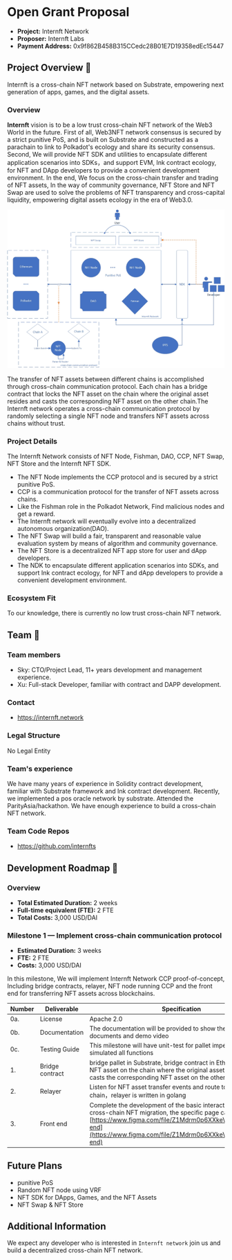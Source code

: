# Open Grant Proposal

* **Project:** Internft Network
* **Proposer:** Internft Labs
* **Payment Address:**  0x9f862B458B315CCedc28B01E7D19358edEc15447

## Project Overview :page_facing_up:

Internft is a cross-chain NFT network based on Substrate, empowering next generation of apps, games, and the digital assets.

### Overview

**Internft** vision is to be a low trust cross-chain NFT network of the Web3 World in the future. First of all, Web3NFT network consensus is secured by a strict punitive PoS, and is built on Substrate and constructed as a parachain to link to Polkadot's ecology and share its security consensus. Second, We will provide NFT SDK and utilities to encapsulate different application scenarios into SDKs，and support EVM, Ink contract ecology, for NFT and DApp developers to provide a convenient development environment. In the end, We focus on the cross-chain transfer and trading of NFT assets, In the way of community governance, NFT Store and NFT Swap are used to solve the problems of NFT transparency and cross-capital liquidity, empowering digital assets ecology in the era of Web3.0.

![img](https://raw.githubusercontent.com/internfts/wiki/master/documentation/assets/img/architecture.jpg)

The transfer of NFT assets between different chains is accomplished through cross-chain communication protocol. Each chain has a bridge contract that locks the NFT asset on the chain where the original asset resides and casts the corresponding NFT asset on the other chain.The Internft network operates a cross-chain communication protocol by randomly selecting a single NFT node and transfers NFT assets across chains without trust.

### Project Details

The Internft Network consists of NFT Node, Fishman, DAO, CCP, NFT Swap, NFT Store and the Internft NFT SDK.

* The NFT Node implements the CCP protocol and is secured by a strict punitive PoS.
* CCP is a communication protocol for the transfer of NFT assets across chains.
* Like the Fishman role in the Polkadot Network, Find malicious nodes and get a reward.
* The Internft network will eventually evolve into a decentralized autonomous organization(DAO).
* The NFT Swap will build a fair, transparent and reasonable value evaluation system by means of algorithm and community governance.
* The NFT Store is a decentralized NFT app store for user and dApp developers.
* The NDK to encapsulate different application scenarios into SDKs, and support Ink contract ecology, for NFT and dApp developers to provide a convenient development environment.

### Ecosystem Fit

To our knowledge, there is currently no low trust cross-chain NFT network.

## Team :busts_in_silhouette:

### Team members

* Sky: CTO/Project Lead, 11+ years development and management experience.
* Xu: Full-stack Developer, familiar with contract and DAPP development.

### Contact
* https://internft.network

### Legal Structure
No Legal Entity

### Team's experience

We have many years of experience in Solidity contract development, familiar with Substrate framework and Ink contract development. Recently, we implemented a pos oracle network by substrate. Attended the ParityAsia/hackathon. We have enough experience to build a cross-chain NFT network.

### Team Code Repos
* https://github.com/internfts

## Development Roadmap :nut_and_bolt:

### Overview
* **Total Estimated Duration:** 2 weeks
* **Full-time equivalent (FTE):** 2 FTE
* **Total Costs:** 3,000 USD/DAI

### Milestone 1  — Implement cross-chain communication protocol
* **Estimated Duration:** 3 weeks
* **FTE:**  2 FTE
* **Costs:** 3,000 USD/DAI

In this milestone, We will implement Internft Network CCP proof-of-concept, Including bridge contracts, relayer, NFT node running CCP and the front end for transferring NFT assets across blockchains.

| Number | Deliverable | Specification |
| ------------- | ------------- | ------------- |
| 0a. | License | Apache 2.0 |
| 0b. | Documentation | The documentation will be provided to show the whole design documents and demo video|
| 0c. | Testing Guide | This milestone will have unit-test for pallet impemented, simulated all functions|
| 1. | Bridge contract | bridge pallet in Substrate, bridge contract in Ethereum, locks the NFT asset on the chain where the original asset resides and casts the corresponding NFT asset on the other chain|
| 2. | Relayer | Listen for NFT asset transfer events and route to destination chain，relayer is written in golang|
| 3. | Front end | Complete the development of the basic interactive page for cross-chain NFT migration, the specific page can refer to: [https://www.figma.com/file/Z1Mdrm0p6XXkeV0QXOeiIu/front-end](https://www.figma.com/file/Z1Mdrm0p6XXkeV0QXOeiIu/front-end) |


## Future Plans

* punitive PoS
* Random NFT node using VRF
* NFT SDK for DApps, Games, and the NFT Assets
* NFT Swap & NFT Store

## Additional Information

We expect any developer who is interested in `Internft network` join us and build a decentralized cross-chain NFT network.
